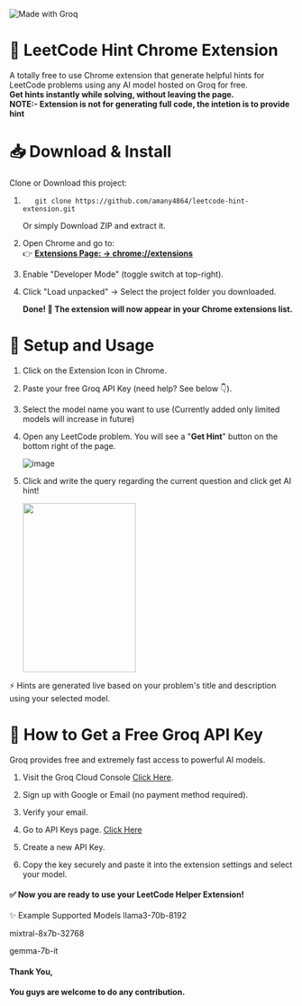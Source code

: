 ![Made with Groq](https://img.shields.io/badge/Made%20with-Groq-orange)



# 🚀 LeetCode Hint Chrome Extension
A totally free to use Chrome extension that generate helpful hints for LeetCode problems using any AI model hosted on Groq for free.<br>
**Get hints instantly while solving, without leaving the page.**
<br>**NOTE:- Extension is not for generating full code, the intetion is to provide hint**

# 📥 Download & Install
Clone or Download this project: <br>
1.        git clone https://github.com/amany4864/leetcode-hint-extension.git
    Or simply Download ZIP and extract it.

2. Open Chrome and go to:<br>
👉  **[Extensions Page: -> chrome://extensions](chrome://extensions)**

3. Enable "Developer Mode" (toggle switch at top-right).

4. Click "Load unpacked" → Select the project folder you downloaded.

	**Done! 🎉 The extension will now appear in your Chrome extensions list.**

# 🔧 Setup and Usage
1. Click on the Extension Icon in Chrome.

2. Paste your free Groq API Key (need help? See below 👇).

3. Select the model name you want to use
(Currently added only limited models will increase in future)

4. Open any LeetCode problem. You will see a "**Get Hint**" button on the bottom right of the page.

   ![image](https://github.com/user-attachments/assets/74a947f6-e35b-48df-973b-98fe483daac6)



6. Click and write the query regarding the current question and click get AI hint!
   
   <img src="https://github.com/user-attachments/assets/7efcb229-23aa-4565-8496-a63322a30476" width="200" height="300">

   


⚡ Hints are generated live based on your problem's title and description using your selected model.

# 🔑 How to Get a Free Groq API Key
Groq provides free and extremely fast access to powerful AI models.

1. Visit the Groq Cloud Console [Click Here](https://console.groq.com/playground "Click here").

2. Sign up with Google or Email (no payment method required).

3. Verify your email.

4. Go to API Keys page. [Click Here](https://console.groq.com/keys "Click Here")

5. Create a new API Key.

6. Copy the key securely and paste it into the extension settings and select your model.

#### ✅ Now you are ready to use your LeetCode Helper Extension!

✨ Example Supported Models
llama3-70b-8192

mixtral-8x7b-32768

gemma-7b-it

#### Thank You, 
#### You guys are welcome to do any contribution.
